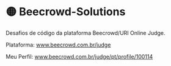 # :yellow_circle:	Beecrowd-Solutions
Desafios de código da plataforma Beecrowd/URI Online Judge.

Plataforma: www.beecrowd.com.br/judge

Meu Perfil: www.beecrowd.com.br/judge/pt/profile/100114
